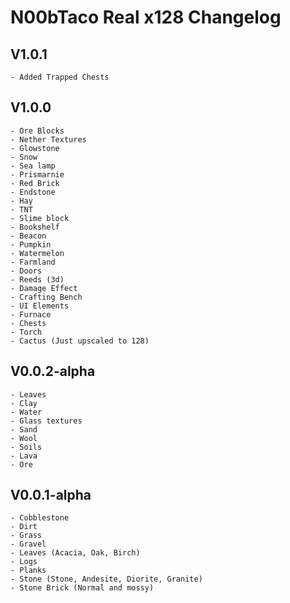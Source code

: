 N00bTaco Real x128 Changelog
======
V1.0.1
------
	- Added Trapped Chests

V1.0.0
------

	- Ore Blocks
	- Nether Textures
	- Glowstone
	- Snow
	- Sea lamp
	- Prismarnie
	- Red Brick
	- Endstone
	- Hay
	- TNT
	- Slime block
	- Bookshelf
	- Beacon
	- Pumpkin
	- Watermelon
	- Farmland
	- Doors
	- Reeds (3d)
	- Damage Effect
	- Crafting Bench
	- UI Elements
	- Furnace 
	- Chests
	- Torch
	- Cactus (Just upscaled to 128)
	

V0.0.2-alpha
------
	- Leaves
	- Clay
	- Water 
	- Glass textures
	- Sand
	- Wool
	- Soils
	- Lava
	- Ore
		
V0.0.1-alpha
------
	- Cobblestone
	- Dirt
	- Grass
	- Gravel
	- Leaves (Acacia, Oak, Birch)
	- Logs
	- Planks
	- Stone (Stone, Andesite, Diorite, Granite)
	- Stone Brick (Normal and mossy)
